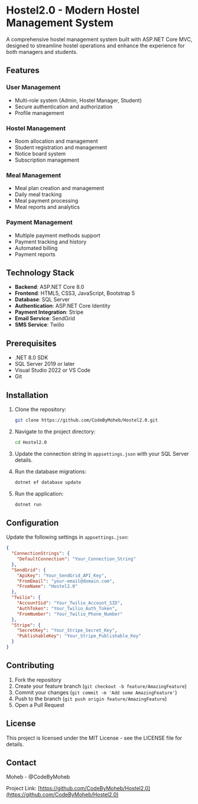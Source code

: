# Hostel2.0 - Modern Hostel Management System

A comprehensive hostel management system built with ASP.NET Core MVC, designed to streamline hostel operations and enhance the experience for both managers and students.

## Features

### User Management
- Multi-role system (Admin, Hostel Manager, Student)
- Secure authentication and authorization
- Profile management

### Hostel Management
- Room allocation and management
- Student registration and management
- Notice board system
- Subscription management

### Meal Management
- Meal plan creation and management
- Daily meal tracking
- Meal payment processing
- Meal reports and analytics

### Payment Management
- Multiple payment methods support
- Payment tracking and history
- Automated billing
- Payment reports

## Technology Stack

- **Backend**: ASP.NET Core 8.0
- **Frontend**: HTML5, CSS3, JavaScript, Bootstrap 5
- **Database**: SQL Server
- **Authentication**: ASP.NET Core Identity
- **Payment Integration**: Stripe
- **Email Service**: SendGrid
- **SMS Service**: Twilio

## Prerequisites

- .NET 8.0 SDK
- SQL Server 2019 or later
- Visual Studio 2022 or VS Code
- Git

## Installation

1. Clone the repository:
   ```bash
   git clone https://github.com/CodeByMoheb/Hostel2.0.git
   ```

2. Navigate to the project directory:
   ```bash
   cd Hostel2.0
   ```

3. Update the connection string in `appsettings.json` with your SQL Server details.

4. Run the database migrations:
   ```bash
   dotnet ef database update
   ```

5. Run the application:
   ```bash
   dotnet run
   ```

## Configuration

Update the following settings in `appsettings.json`:

```json
{
  "ConnectionStrings": {
    "DefaultConnection": "Your_Connection_String"
  },
  "SendGrid": {
    "ApiKey": "Your_SendGrid_API_Key",
    "FromEmail": "your-email@domain.com",
    "FromName": "Hostel2.0"
  },
  "Twilio": {
    "AccountSid": "Your_Twilio_Account_SID",
    "AuthToken": "Your_Twilio_Auth_Token",
    "FromNumber": "Your_Twilio_Phone_Number"
  },
  "Stripe": {
    "SecretKey": "Your_Stripe_Secret_Key",
    "PublishableKey": "Your_Stripe_Publishable_Key"
  }
}
```

## Contributing

1. Fork the repository
2. Create your feature branch (`git checkout -b feature/AmazingFeature`)
3. Commit your changes (`git commit -m 'Add some AmazingFeature'`)
4. Push to the branch (`git push origin feature/AmazingFeature`)
5. Open a Pull Request

## License

This project is licensed under the MIT License - see the LICENSE file for details.

## Contact

Moheb - @CodeByMoheb

Project Link: [https://github.com/CodeByMoheb/Hostel2.0](https://github.com/CodeByMoheb/Hostel2.0) 